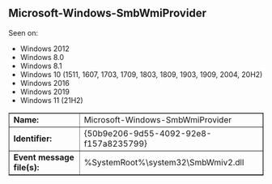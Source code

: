 ## Microsoft-Windows-SmbWmiProvider

Seen on:
* Windows 2012
* Windows 8.0
* Windows 8.1
* Windows 10 (1511, 1607, 1703, 1709, 1803, 1809, 1903, 1909, 2004, 20H2)
* Windows 2016
* Windows 2019
* Windows 11 (21H2)

<table border="1" class="docutils">
  <tbody>
    <tr>
      <td><b>Name:</b></td>
      <td>Microsoft-Windows-SmbWmiProvider</td>
    </tr>
    <tr>
      <td><b>Identifier:</b></td>
      <td>{50b9e206-9d55-4092-92e8-f157a8235799}</td>
    </tr>
    <tr>
      <td><b>Event message file(s):</b></td>
      <td>%SystemRoot%\system32\SmbWmiv2.dll</td>
    </tr>
  </tbody>
</table>

&nbsp;

